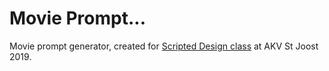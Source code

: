 # Movie Prompt...

Movie prompt generator, created for [Scripted Design class](https://sd.olliepalmer.com) at AKV St Joost 2019.
